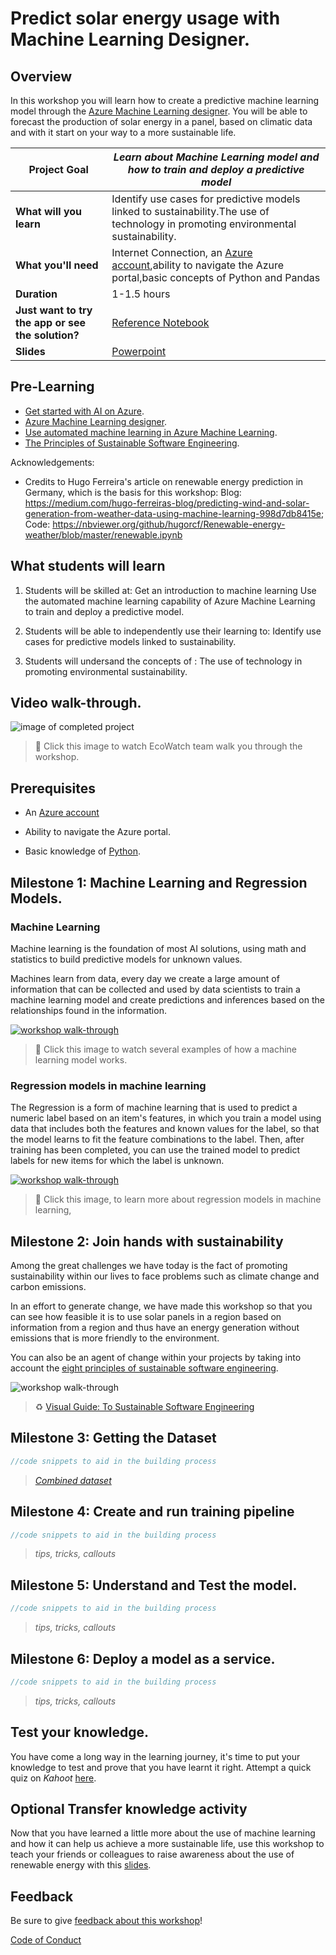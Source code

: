 # Predict solar energy usage with Machine Learning Designer.

## Overview

In this workshop you will learn how to create a predictive machine learning model through the [Azure Machine Learning designer](https://docs.microsoft.com/en-us/azure/machine-learning/concept-designer).
You will be able to forecast the production of solar energy in a panel, based on climatic data and with it start on your way to a more sustainable life.

| **Project Goal**              | *Learn about Machine Learning model and how to train and deploy a predictive model*                                    |
| ----------------------------- | --------------------------------------------------------------------- |
| **What will you learn**       | Identify use cases for predictive models linked to sustainability.The use of technology in promoting environmental sustainability.                                        |
| **What you'll need**          | Internet Connection, an [Azure account](https://azure.microsoft.com),ability to navigate the Azure portal,basic concepts of Python and Pandas|
| **Duration**                  | 1-1.5 hours                                                               |
| **Just want to try the app or see the solution?** | [Reference Notebook](https://ml.azure.com/fileexplorerAzNB?wsid=/subscriptions/90617110-25a5-404c-8888-29477a22fe42/resourceGroups/ExamPractice/providers/Microsoft.MachineLearningServices/workspaces/AI900-practice&tid=84c31ca0-ac3b-4eae-ad11-519d80233e6f&activeFilePath=Users/ANDREW.CHAN/german_renewable_data_prep.ipynb)                          |
| **Slides** | [Powerpoint](slides.pptx)                          |

## Pre-Learning
- [Get started with AI on Azure](https://docs.microsoft.com/en-us/learn/modules/get-started-ai-fundamentals/).
- [Azure Machine Learning designer](https://docs.microsoft.com/en-us/azure/machine-learning/concept-designer).
- [Use automated machine learning in Azure Machine Learning](https://docs.microsoft.com/es-mx/learn/modules/use-automated-machine-learning/).
- [The Principles of Sustainable Software Engineering](https://docs.microsoft.com/en-us/learn/modules/sustainable-software-engineering-overview/).

Acknowledgements: 
- Credits to Hugo Ferreira's article on renewable energy prediction in Germany, which is the basis for this workshop: Blog: https://medium.com/hugo-ferreiras-blog/predicting-wind-and-solar-generation-from-weather-data-using-machine-learning-998d7db8415e; Code: https://nbviewer.org/github/hugorcf/Renewable-energy-weather/blob/master/renewable.ipynb


## What students will learn

1. Students will be skilled at: 
        Get an introduction to machine learning
        Use the automated machine learning capability of Azure Machine Learning to train and deploy a predictive model.
        
2. Students will be able to independently use their learning to:
        Identify use cases for predictive models linked to sustainability.

3. Students will undersand the concepts of : 
        The use of technology in promoting environmental sustainability. 
        


## Video walk-through. 

![image of completed project](images/placeholder.png)
>🎥 Click this image to watch EcoWatch team walk you through the workshop. 

## Prerequisites

- An [Azure account](https://azure.microsoft.com)

- Ability to navigate the Azure portal.

- Basic knowledge of [Python](https://www.python.org/downloads/).


## Milestone 1: Machine Learning and Regression Models. 

### Machine Learning
Machine learning is the foundation of most AI solutions, using math and statistics to build predictive models for unknown values. 

Machines learn from data, every day we create a large amount of information that can be collected and used by data scientists to train a machine learning model and create predictions and inferences based on the relationships found in the information.

[![workshop walk-through](./images/images.png)](https://www.microsoft.com/en-us/videoplayer/embed/RE4xAok?postJsllMsg=true)
>🎥 Click this image to watch several examples of how a machine learning model works. 

### Regression models in machine learning

The Regression is a form of machine learning that is used to predict a numeric label based on an item's features,  in which you train a model using data that includes both the features and known values for the label, so that the model learns to fit the feature combinations to the label. Then, after training has been completed, you can use the trained model to predict labels for new items for which the label is unknown.


[![workshop walk-through](./images/Regresion_Logol.png )](https://docs.microsoft.com/en-us/learn/modules/understand-regression-machine-learning/)
>🔎 Click this image, to learn more about regression models in machine learning, 


## Milestone 2: Join hands with sustainability 

Among the great challenges we have today is the fact of promoting sustainability within our lives to face problems such as climate change and carbon emissions. 

In an effort to generate change, we have made this workshop so that you can see how feasible it is to use solar panels in a region based on information from a region and thus have an energy generation without emissions that is more friendly to the environment.

You can also be an agent of change within your projects by taking into account the [eight principles of sustainable software engineering](https://docs.microsoft.com/en-us/learn/modules/sustainable-software-engineering-overview/).

![workshop walk-through](./images/visual-greentech.jpeg)
>♻️ [Visual Guide: To Sustainable Software Engineering](https://techcommunity.microsoft.com/t5/green-tech-blog/a-visual-guide-to-sustainable-software-engineering/ba-p/2130034) 


## Milestone 3: Getting the Dataset

```javascript
//code snippets to aid in the building process
```

> *[Combined dataset](https://ml.azure.com/fileexplorerAzNB?wsid=/subscriptions/90617110-25a5-404c-8888-29477a22fe42/resourceGroups/ExamPractice/providers/Microsoft.MachineLearningServices/workspaces/AI900-practice&tid=84c31ca0-ac3b-4eae-ad11-519d80233e6f&activeFilePath=Users/ANDREW.CHAN/combined_german_renewable.csv)*

## Milestone 4: Create and run training pipeline

```javascript
//code snippets to aid in the building process
```

> *tips, tricks, callouts*

## Milestone 5: Understand and Test the model.

```javascript
//code snippets to aid in the building process
```

> *tips, tricks, callouts*

## Milestone 6: Deploy a model as a service. 

```javascript
//code snippets to aid in the building process
```

> *tips, tricks, callouts*



## Test your knowledge. 

You have come a long way in the learning journey, it's time to put your knowledge to test and prove that you have learnt it right. Attempt a quick quiz on *Kahoot*
[here](https://kahoot.it/challenge/04702208?challenge-id=c8b92fa6-4ccf-4cf3-abb7-425034be7dda_1647843077705).



## Optional Transfer knowledge activity

Now that you have learned a little more about the use of machine learning and how it can help us achieve a more sustainable life, use this workshop to teach your friends or colleagues to raise awareness about the use of renewable energy with this [slides](./Slides.pptx). 


## Feedback

Be sure to give [feedback about this workshop](https://forms.office.com/r/MdhJWMZthR)!

[Code of Conduct](CODE_OF_CONDUCT.md)


